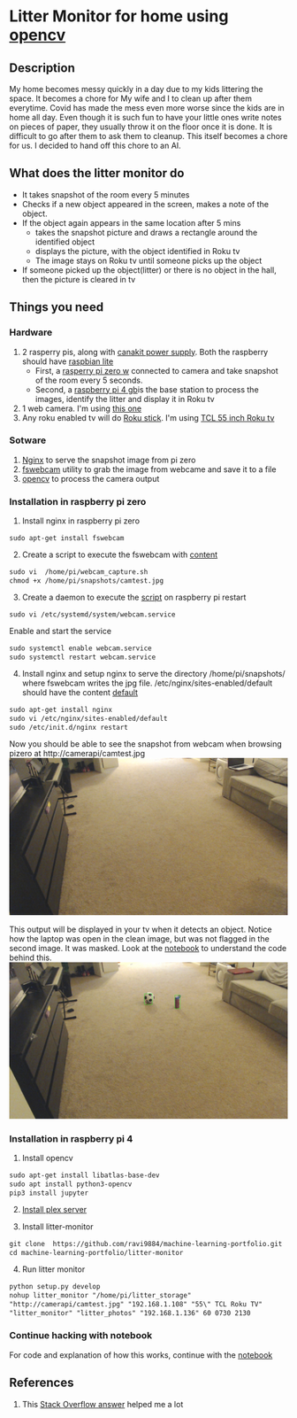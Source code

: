 # Litter Monitor for home using [opencv](https://opencv.org)

## Description
My home becomes messy quickly in a day due to my kids littering the space. It becomes a chore for My wife and I to clean up after them everytime. Covid has made the mess even more worse since the kids are in home all day. Even though it is such fun to have your little ones write notes on pieces of paper, they usually throw it on the floor once it is done. It is difficult to go after them to ask them to cleanup. This itself becomes a chore for us. I decided to hand off this chore to an AI.

## What does the litter monitor do
- It takes snapshot of the room every 5 minutes
- Checks if a new object appeared in the screen, makes a note of the object.
- If the object again appears in the same location after 5 mins
    - takes the snapshot picture and draws a rectangle around the identified object
    - displays the picture, with the object identified in Roku tv
    - The image stays on Roku tv until someone picks up the object
- If someone picked up the object(litter) or there is no object in the hall, then the picture is cleared in tv

## Things you need
### Hardware
1. 2 rasperry pis, along with [canakit power supply](https://www.amazon.com/CanaKit-Raspberry-Supply-Adapter-Listed/dp/B00MARDJZ4/ref=sr_1_4?crid=2UP81XV7O9UFT&dchild=1&keywords=canakit+power+supply+raspberry+pi+3&qid=1609617363&sprefix=canakit+power%2Caps%2C168&sr=8-4). Both the raspberry should have [raspbian lite](https://downloads.raspberrypi.org/raspios_lite_armhf/images/raspios_lite_armhf-2020-12-04/2020-12-02-raspios-buster-armhf-lite.zip)
    - First, a [rasperry pi zero w](https://www.raspberrypi.org/products/raspberry-pi-zero-w/) connected to camera and take snapshot of the room every 5 seconds.
    - Second, a [raspberry pi 4 gb](https://www.raspberrypi.org/products/raspberry-pi-4-model-b/)is the base station to process the images, identify the litter and display it in Roku tv
2. 1 web camera. I'm using [this one](https://www.amazon.com/Logitech-C920x-Pro-HD-Webcam/dp/B085TFF7M1/ref=asc_df_B085TFF7M1/?tag=hyprod-20&linkCode=df0&hvadid=459641872450&hvpos=&hvnetw=g&hvrand=14789005238761658484&hvpone=&hvptwo=&hvqmt=&hvdev=c&hvdvcmdl=&hvlocint=&hvlocphy=9007245&hvtargid=pla-943627420681&psc=1)
3. Any roku enabled tv will do [Roku stick](https://www.amazon.com/Roku-Express-Streaming-Media-Player/dp/B07WVFCVJN/ref=sr_1_3?dchild=1&keywords=roku+stick&qid=1609617787&sr=8-3). I'm using [TCL 55 inch Roku tv](https://www.pcrichard.com/TCL/TCL-55inch-S525-Series-4K-2160p-UHD-Roku-Smart-LED-TV-with-HDR-2019-Model/55S525.pcrp)

### Sotware
1. [Nginx](https://www.nginx.com) to serve the snapshot image from pi zero
2. [fswebcam](http://www.sanslogic.co.uk/fswebcam/) utility to grab the image from webcame and save it to a file
3. [opencv](https://opencv.org) to process the camera output

### Installation in raspberry pi zero
1. Install nginx in raspberry pi zero
```
sudo apt-get install fswebcam
```

2. Create a script to execute the fswebcam with [content](resources/scripts/webcam_capture.sh)
```
sudo vi  /home/pi/webcam_capture.sh
chmod +x /home/pi/snapshots/camtest.jpg
```

3. Create a daemon to execute the [script](resources/config/webcam.service) on raspberry pi restart
```
sudo vi /etc/systemd/system/webcam.service
```
Enable and start the service
```
sudo systemctl enable webcam.service
sudo systemctl restart webcam.service
```

4. Install nginx and setup nginx to serve the directory /home/pi/snapshots/ where fswebcam writes the jpg file.
/etc/nginx/sites-enabled/default should have the content [default](resources/config/default)
```
sudo apt-get install nginx
sudo vi /etc/nginx/sites-enabled/default
sudo /etc/init.d/nginx restart
```

Now you should be able to see the snapshot from webcam when browsing pizero at http://camerapi/camtest.jpg 
![snapshot](resources/doc_images/base_17_41.jpg)

This output will be displayed in your tv when it detects an object. Notice how the laptop was open in the clean image, but was not flagged in the second image. It was masked. Look at the [notebook](resources/litter-monitor.ipynb) to understand the code behind this.
![snapshot](resources/doc_images/detected.jpg)

### Installation in raspberry pi 4
1. Install opencv
```
sudo apt-get install libatlas-base-dev
sudo apt install python3-opencv
pip3 install jupyter
```
2. [Install plex server](https://pimylifeup.com/raspberry-pi-plex-server/)

3. Install litter-monitor
```
git clone  https://github.com/ravi9884/machine-learning-portfolio.git
cd machine-learning-portfolio/litter-monitor
```

4. Run litter monitor
```
python setup.py develop
nohup litter_monitor "/home/pi/litter_storage" "http://camerapi/camtest.jpg" "192.168.1.108" "55\" TCL Roku TV" "litter_monitor" "litter_photos" "192.168.1.136" 60 0730 2130
```

### Continue hacking with notebook
For code and explanation of how this works, continue with the [notebook](resources/litter-monitor.ipynb)

## References
1. This [Stack Overflow answer](https://stackoverflow.com/questions/65507967/how-can-i-get-a-list-of-objects-that-appeared-newly-in-an-image-with-opencv/65515341?noredirect=1#comment115830581_65515341) helped me a lot